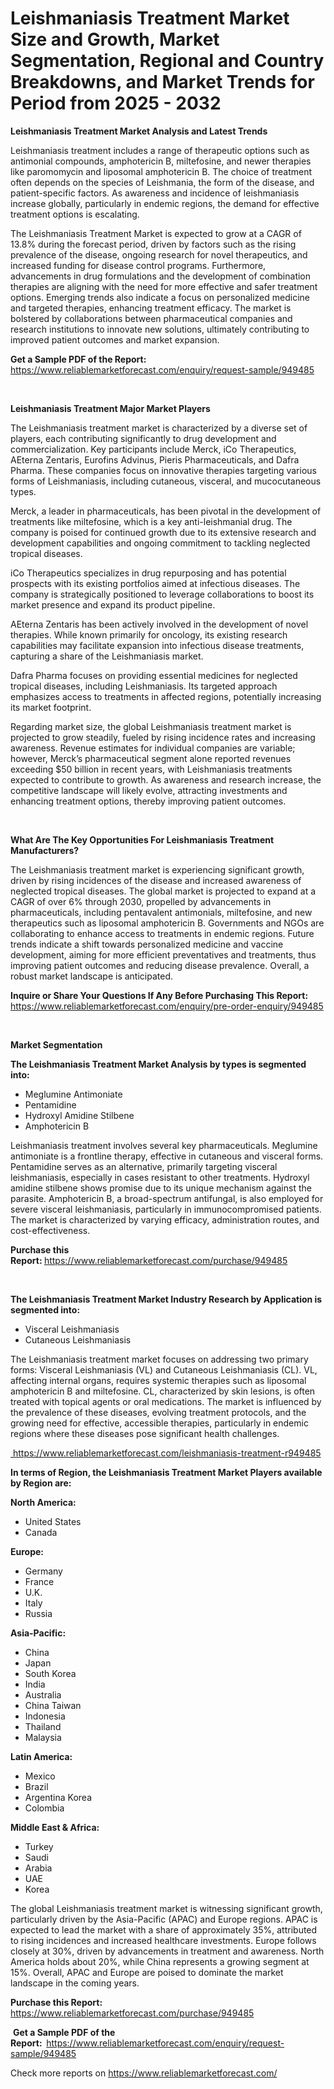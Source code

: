 <p><h1>Leishmaniasis Treatment Market Size and Growth, Market Segmentation, Regional and Country Breakdowns, and Market Trends for Period from 2025 -  2032</h1></p><p><strong>Leishmaniasis Treatment Market Analysis and Latest Trends</strong></p>
<p><p>Leishmaniasis treatment includes a range of therapeutic options such as antimonial compounds, amphotericin B, miltefosine, and newer therapies like paromomycin and liposomal amphotericin B. The choice of treatment often depends on the species of Leishmania, the form of the disease, and patient-specific factors. As awareness and incidence of leishmaniasis increase globally, particularly in endemic regions, the demand for effective treatment options is escalating.</p><p>The Leishmaniasis Treatment Market is expected to grow at a CAGR of 13.8% during the forecast period, driven by factors such as the rising prevalence of the disease, ongoing research for novel therapeutics, and increased funding for disease control programs. Furthermore, advancements in drug formulations and the development of combination therapies are aligning with the need for more effective and safer treatment options. Emerging trends also indicate a focus on personalized medicine and targeted therapies, enhancing treatment efficacy. The market is bolstered by collaborations between pharmaceutical companies and research institutions to innovate new solutions, ultimately contributing to improved patient outcomes and market expansion.</p></p>
<p><strong>Get a Sample PDF of the Report:&nbsp;</strong> <a href="https://www.reliablemarketforecast.com/enquiry/request-sample/949485?utm_campaign=2950&utm_medium=2&utm_source=Github&utm_content=ia&utm_term=06032025&utm_id=leishmaniasis-treatment">https://www.reliablemarketforecast.com/enquiry/request-sample/949485</a></p>
<p>&nbsp;</p>
<p><strong>Leishmaniasis Treatment Major Market Players</strong></p>
<p><p>The Leishmaniasis treatment market is characterized by a diverse set of players, each contributing significantly to drug development and commercialization. Key participants include Merck, iCo Therapeutics, AEterna Zentaris, Eurofins Advinus, Pieris Pharmaceuticals, and Dafra Pharma. These companies focus on innovative therapies targeting various forms of Leishmaniasis, including cutaneous, visceral, and mucocutaneous types.</p><p>Merck, a leader in pharmaceuticals, has been pivotal in the development of treatments like miltefosine, which is a key anti-leishmanial drug. The company is poised for continued growth due to its extensive research and development capabilities and ongoing commitment to tackling neglected tropical diseases. </p><p>iCo Therapeutics specializes in drug repurposing and has potential prospects with its existing portfolios aimed at infectious diseases. The company is strategically positioned to leverage collaborations to boost its market presence and expand its product pipeline.</p><p>AEterna Zentaris has been actively involved in the development of novel therapies. While known primarily for oncology, its existing research capabilities may facilitate expansion into infectious disease treatments, capturing a share of the Leishmaniasis market.</p><p>Dafra Pharma focuses on providing essential medicines for neglected tropical diseases, including Leishmaniasis. Its targeted approach emphasizes access to treatments in affected regions, potentially increasing its market footprint.</p><p>Regarding market size, the global Leishmaniasis treatment market is projected to grow steadily, fueled by rising incidence rates and increasing awareness. Revenue estimates for individual companies are variable; however, Merck’s pharmaceutical segment alone reported revenues exceeding $50 billion in recent years, with Leishmaniasis treatments expected to contribute to growth. As awareness and research increase, the competitive landscape will likely evolve, attracting investments and enhancing treatment options, thereby improving patient outcomes.</p></p>
<p>&nbsp;</p>
<p><strong>What Are The Key Opportunities For Leishmaniasis Treatment Manufacturers?</strong></p>
<p><p>The Leishmaniasis treatment market is experiencing significant growth, driven by rising incidences of the disease and increased awareness of neglected tropical diseases. The global market is projected to expand at a CAGR of over 6% through 2030, propelled by advancements in pharmaceuticals, including pentavalent antimonials, miltefosine, and new therapeutics such as liposomal amphotericin B. Governments and NGOs are collaborating to enhance access to treatments in endemic regions. Future trends indicate a shift towards personalized medicine and vaccine development, aiming for more efficient preventatives and treatments, thus improving patient outcomes and reducing disease prevalence. Overall, a robust market landscape is anticipated.</p></p>
<p><strong>Inquire or Share Your Questions If Any Before Purchasing This Report:</strong> <a href="https://www.reliablemarketforecast.com/enquiry/pre-order-enquiry/949485?utm_campaign=2950&utm_medium=2&utm_source=Github&utm_content=ia&utm_term=06032025&utm_id=leishmaniasis-treatment">https://www.reliablemarketforecast.com/enquiry/pre-order-enquiry/949485</a></p>
<p>&nbsp;</p>
<p><strong>Market Segmentation</strong></p>
<p><strong>The Leishmaniasis Treatment Market Analysis by types is segmented into:</strong></p>
<p><ul><li>Meglumine Antimoniate</li><li>Pentamidine</li><li>Hydroxyl Amidine Stilbene</li><li>Amphotericin B</li></ul></p>
<p><p>Leishmaniasis treatment involves several key pharmaceuticals. Meglumine antimoniate is a frontline therapy, effective in cutaneous and visceral forms. Pentamidine serves as an alternative, primarily targeting visceral leishmaniasis, especially in cases resistant to other treatments. Hydroxyl amidine stilbene shows promise due to its unique mechanism against the parasite. Amphotericin B, a broad-spectrum antifungal, is also employed for severe visceral leishmaniasis, particularly in immunocompromised patients. The market is characterized by varying efficacy, administration routes, and cost-effectiveness.</p></p>
<p><strong>Purchase this Report:&nbsp;</strong><a href="https://www.reliablemarketforecast.com/purchase/949485?utm_campaign=2950&utm_medium=2&utm_source=Github&utm_content=ia&utm_term=06032025&utm_id=leishmaniasis-treatment">https://www.reliablemarketforecast.com/purchase/949485</a></p>
<p>&nbsp;</p>
<p><strong>The Leishmaniasis Treatment Market Industry Research by Application is segmented into:</strong></p>
<p><ul><li>Visceral Leishmaniasis</li><li>Cutaneous Leishmaniasis</li></ul></p>
<p><p>The Leishmaniasis treatment market focuses on addressing two primary forms: Visceral Leishmaniasis (VL) and Cutaneous Leishmaniasis (CL). VL, affecting internal organs, requires systemic therapies such as liposomal amphotericin B and miltefosine. CL, characterized by skin lesions, is often treated with topical agents or oral medications. The market is influenced by the prevalence of these diseases, evolving treatment protocols, and the growing need for effective, accessible therapies, particularly in endemic regions where these diseases pose significant health challenges.</p></p>
<p><a href="https://www.reliablemarketforecast.com/leishmaniasis-treatment-r949485?utm_campaign=2950&utm_medium=2&utm_source=Github&utm_content=ia&utm_term=06032025&utm_id=leishmaniasis-treatment">&nbsp;https://www.reliablemarketforecast.com/leishmaniasis-treatment-r949485</a></p>
<p><strong>In terms of Region, the Leishmaniasis Treatment Market Players available by Region are:</strong></p>
<p>
    <p> <strong> North America: </strong>
        <ul>
            <li>United States</li>
            <li>Canada</li>
        </ul>
        </p> 
    <p> <strong> Europe: </strong>
        <ul>
            <li>Germany</li>
            <li>France</li>
            <li>U.K.</li>
            <li>Italy</li>
            <li>Russia</li>
        </ul>
        </p> 
    <p> <strong> Asia-Pacific: </strong>
        <ul>
            <li>China</li>
            <li>Japan</li>
            <li>South Korea</li>
            <li>India</li>
            <li>Australia</li>
            <li>China Taiwan</li>
            <li>Indonesia</li>
            <li>Thailand</li>
            <li>Malaysia</li>
        </ul>
        </p> 
    <p> <strong> Latin America: </strong>
        <ul>
            <li>Mexico</li>
            <li>Brazil</li>
            <li>Argentina Korea</li>
            <li>Colombia</li>
        </ul>
        </p> 
    <p> <strong> Middle East & Africa: </strong>
        <ul>
            <li>Turkey</li>
            <li>Saudi</li>
            <li>Arabia</li>
            <li>UAE</li>
            <li>Korea</li>
        </ul>
    </p>
    </p>
<p><p>The global Leishmaniasis treatment market is witnessing significant growth, particularly driven by the Asia-Pacific (APAC) and Europe regions. APAC is expected to lead the market with a share of approximately 35%, attributed to rising incidences and increased healthcare investments. Europe follows closely at 30%, driven by advancements in treatment and awareness. North America holds about 20%, while China represents a growing segment at 15%. Overall, APAC and Europe are poised to dominate the market landscape in the coming years.</p></p>
<p><strong>Purchase this Report: </strong><a href="https://www.reliablemarketforecast.com/purchase/949485?utm_campaign=2950&utm_medium=2&utm_source=Github&utm_content=ia&utm_term=06032025&utm_id=leishmaniasis-treatment">https://www.reliablemarketforecast.com/purchase/949485</a></p>
<p>&nbsp;<strong>Get a Sample PDF of the Report:&nbsp;&nbsp;</strong><a href="https://www.reliablemarketforecast.com/enquiry/request-sample/949485?utm_campaign=2950&utm_medium=2&utm_source=Github&utm_content=ia&utm_term=06032025&utm_id=leishmaniasis-treatment">https://www.reliablemarketforecast.com/enquiry/request-sample/949485</a></p>
<p><strong></strong></p>
<p>Check more reports on <a href="https://www.reliablemarketforecast.com/?utm_campaign=2950&utm_medium=2&utm_source=Github&utm_content=ia&utm_term=06032025&utm_id=leishmaniasis-treatment">https://www.reliablemarketforecast.com/</a></p>